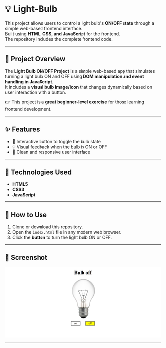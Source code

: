 # 💡 Light-Bulb  

This project allows users to control a light bulb's **ON/OFF state** through a simple web-based frontend interface.  
Built using **HTML, CSS, and JavaScript** for the frontend.  
The repository includes the complete frontend code.  

---

## 📖 Project Overview  
The **Light Bulb ON/OFF Project** is a simple web-based app that simulates turning a light bulb ON and OFF using **DOM manipulation and event handling in JavaScript**.  
It includes a **visual bulb image/icon** that changes dynamically based on user interaction with a button.  

👉 This project is a **great beginner-level exercise** for those learning frontend development.  

---

## ✨ Features  
- 🔘 Interactive button to toggle the bulb state  
- 💡 Visual feedback when the bulb is ON or OFF  
- 🎨 Clean and responsive user interface  

---

## 🔧 Technologies Used  
- **HTML5**  
- **CSS3**  
- **JavaScript**  

---

## 📁 How to Use  
1. Clone or download this repository.  
2. Open the `index.html` file in any modern web browser.  
3. Click the **button** to turn the light bulb ON or OFF.  

---

## 📸 Screenshot  

![Screenshot 2025-08-22 121247](https://github.com/Priyanshiagarwal2006/Frontend-Project/blob/main/light%20bulb/bulb.jpg)  

---
